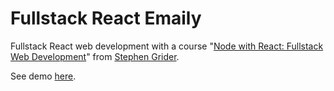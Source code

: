 # Fullstack React Emaily

Fullstack React web development with a course "[Node with React: Fullstack Web Development](https://www.udemy.com/node-with-react-fullstack-web-development)" from [Stephen Grider](https://github.com/StephenGrider).

See demo [here](https://limitless-forest-85384.herokuapp.com/).